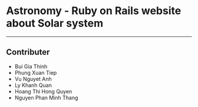 # Astronomy - Ruby on Rails website about Solar system
---

## Contributer
- Bui Gia Thinh
- Phung Xuan Tiep
- Vu Nguyet Anh
- Ly Khanh Quan
- Hoang Thi Hong Quyen
- Nguyen Phan Minh Thang
